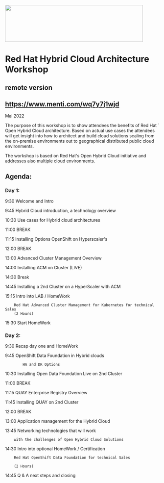 <img src="https://github.com/alfbach/OCP_Arch/blob/master/logo.png" width="450" height="120">


# Red Hat Hybrid Cloud Architecture Workshop
## remote version

## https://www.menti.com/wq7y7j1wjd

Mai 2022

The purpose of this workshop is to show attendees the benefits of Red Hat ´ Open Hybrid Cloud architecture. Based on actual use cases the attendees will get insight into how to architect and build cloud solutions scaling from the on-premise environments out to geographical distributed public cloud environments.

The workshop is based on Red Hat's Open Hybrid Cloud initiative and addresses also multiple cloud environments.

## Agenda:


### Day 1:

9:30		Welcome and Intro	

9:45		Hybrid Cloud introduction, a technology overview

10:30		Use cases for Hybrid cloud architectures

11:00		BREAK		

11:15		Installing Options OpenShift on Hyperscaler's

12:00		BREAK

13:00		Advanced Cluster Management Overview

14:00		Installing ACM on Cluster (LIVE)  

14:30		Break

14:45		Installing a 2nd Cluster on a HyperScaler with ACM

15:15		Intro into LAB / HomeWork

		Red Hat Advanced Cluster Management for Kubernetes for technical Sales
		(2 Hours)

15:30		Start HomeWork


### Day 2:

9:30		Recap day one and HomeWork 

9:45		OpenShift Data Foundation in Hybrid clouds 

			HA and DR Options

10:30		Installing Open Data Foundation Live on 2nd Cluster

11:00		BREAK

11:15		QUAY Enterprise Registry Overview 		

11:45		Installing QUAY on 2nd Cluster

12:00		BREAK

13:00		Application management for the Hybrid Cloud

13:45 		Networking technologies that will work 

		with the challenges of Open Hybrid Cloud Solutions

14:30		Intro into optional HomeWork / Certification

		Red Hat OpenShift Data Foundation for technical Sales 

		(2 Hours)	

14:45		Q & A next steps and closing

